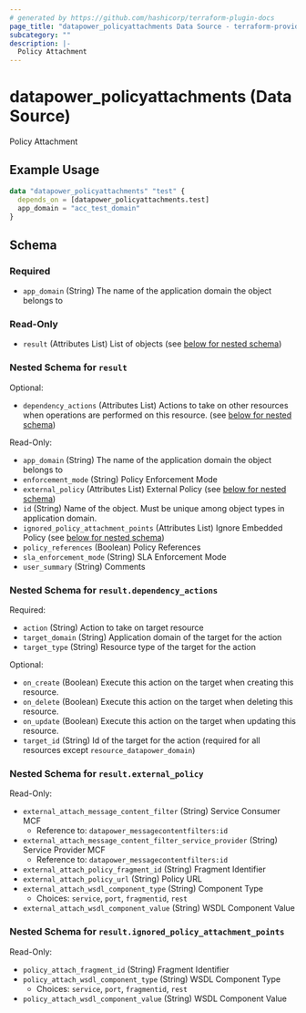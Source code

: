 ```yaml
---
# generated by https://github.com/hashicorp/terraform-plugin-docs
page_title: "datapower_policyattachments Data Source - terraform-provider-datapower"
subcategory: ""
description: |-
  Policy Attachment
---
```


# datapower_policyattachments (Data Source)

Policy Attachment

## Example Usage

```terraform
data "datapower_policyattachments" "test" {
  depends_on = [datapower_policyattachments.test]
  app_domain = "acc_test_domain"
}
```

<!-- schema generated by tfplugindocs -->
## Schema

### Required

- `app_domain` (String) The name of the application domain the object belongs to

### Read-Only

- `result` (Attributes List) List of objects (see [below for nested schema](#nestedatt--result))

<a id="nestedatt--result"></a>
### Nested Schema for `result`

Optional:

- `dependency_actions` (Attributes List) Actions to take on other resources when operations are performed on this resource. (see [below for nested schema](#nestedatt--result--dependency_actions))

Read-Only:

- `app_domain` (String) The name of the application domain the object belongs to
- `enforcement_mode` (String) Policy Enforcement Mode
- `external_policy` (Attributes List) External Policy (see [below for nested schema](#nestedatt--result--external_policy))
- `id` (String) Name of the object. Must be unique among object types in application domain.
- `ignored_policy_attachment_points` (Attributes List) Ignore Embedded Policy (see [below for nested schema](#nestedatt--result--ignored_policy_attachment_points))
- `policy_references` (Boolean) Policy References
- `sla_enforcement_mode` (String) SLA Enforcement Mode
- `user_summary` (String) Comments

<a id="nestedatt--result--dependency_actions"></a>
### Nested Schema for `result.dependency_actions`

Required:

- `action` (String) Action to take on target resource
- `target_domain` (String) Application domain of the target for the action
- `target_type` (String) Resource type of the target for the action

Optional:

- `on_create` (Boolean) Execute this action on the target when creating this resource.
- `on_delete` (Boolean) Execute this action on the target when deleting this resource.
- `on_update` (Boolean) Execute this action on the target when updating this resource.
- `target_id` (String) Id of the target for the action (required for all resources except `resource_datapower_domain`)


<a id="nestedatt--result--external_policy"></a>
### Nested Schema for `result.external_policy`

Read-Only:

- `external_attach_message_content_filter` (String) Service Consumer MCF
  - Reference to: `datapower_messagecontentfilters:id`
- `external_attach_message_content_filter_service_provider` (String) Service Provider MCF
  - Reference to: `datapower_messagecontentfilters:id`
- `external_attach_policy_fragment_id` (String) Fragment Identifier
- `external_attach_policy_url` (String) Policy URL
- `external_attach_wsdl_component_type` (String) Component Type
  - Choices: `service`, `port`, `fragmentid`, `rest`
- `external_attach_wsdl_component_value` (String) WSDL Component Value


<a id="nestedatt--result--ignored_policy_attachment_points"></a>
### Nested Schema for `result.ignored_policy_attachment_points`

Read-Only:

- `policy_attach_fragment_id` (String) Fragment Identifier
- `policy_attach_wsdl_component_type` (String) WSDL Component Type
  - Choices: `service`, `port`, `fragmentid`, `rest`
- `policy_attach_wsdl_component_value` (String) WSDL Component Value
